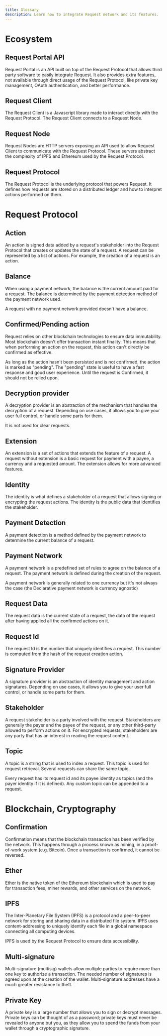 ```yaml
---
title: Glossary
description: Learn how to integrate Request network and its features.
---
```


# Ecosystem

## Request Portal API

Request Portal is an API built on top of the Request Protocol that allows third party software to easily integrate Request. It also provides extra features, not available through direct usage of the Request Protocol, like private key management, OAuth authentication, and better performance.

## Request Client

The Request Client is a Javascript library made to interact directly with the Request Protocol. The Request Client connects to a Request Node.

## Request Node

Request Nodes are HTTP servers exposing an API used to allow Request Client to communicate with the Request Protocol. These servers abstract the complexity of IPFS and Ethereum used by the Request Protocol.

## Request Protocol

The Request Protocol is the underlying protocol that powers Request. It defines how requests are stored on a distributed ledger and how to interpret actions performed on them.

# Request Protocol

## Action

An action is signed data added by a request's stakeholder into the Request Protocol that creates or updates the state of a request. A request can be represented by a list of actions. For example, the creation of a request is an action.

## Balance

When using a payment network, the balance is the current amount paid for a request. The balance is determined by the payment detection method of the payment network used.

A request with no payment network provided doesn't have a balance.

## Confirmed/Pending action

Request relies on other blockchain technologies to ensure data immutability. Most blockchain doesn't offer transaction instant finality. This means that when performing an action on the request, this action can't directly be confirmed as effective.

As long as the action hasn't been persisted and is not confirmed, the action is marked as "pending". The "pending" state is useful to have a fast response and good user experience. Until the request is Confirmed, it should not be relied upon.

## Decryption provider

A decryption provider is an abstraction of the mechanism that handles the decryption of a request. Depending on use cases, it allows you to give your user full control, or handle some parts for them.

It is not used for clear requests.

## Extension

An extension is a set of actions that extends the feature of a request. A request without extension is a basic request for payment with a payee, a currency and a requested amount. The extension allows for more advanced features.

## Identity

The identity is what defines a stakeholder of a request that allows signing or encrypting the request actions. The identity is the public data that identifies the stakeholder.

## Payment Detection

A payment detection is a method defined by the payment network to determine the current balance of a request.

## Payment Network

A payment network is a predefined set of rules to agree on the balance of a request. The payment network is defined during the creation of the request.

A payment network is generally related to one currency but it's not always the case (the Declarative payment network is currency agnostic)

## Request Data

The request data is the current state of a request, the data of the request after having applied all the confirmed actions on it.

## Request Id

The request Id is the number that uniquely identifies a request. This number is computed from the hash of the request creation action.

## Signature Provider

A signature provider is an abstraction of identity management and action signatures. Depending on use cases, it allows you to give your user full control, or handle some parts for them.

## Stakeholder

A request stakeholder is a party involved with the request. Stakeholders are generally the payer and the payee of the request, or any other third-party allowed to perform actions on it. For encrypted requests, stakeholders are any party that has an interest in reading the request content.

## Topic

A topic is a string that is used to index a request. This topic is used for request retrieval. Several requests can share the same topic.

Every request has its request id and its payee identity as topics (and the payer identity if it is defined). Any custom topic can be appended to a request.

# Blockchain, Cryptography

## Confirmation

Confirmation means that the blockchain transaction has been verified by the network. This happens through a process known as mining, in a proof-of-work system (e.g. Bitcoin). Once a transaction is confirmed, it cannot be reversed.

## Ether

Ether is the native token of the Ethereum blockchain which is used to pay for transaction fees, miner rewards, and other services on the network.

## IPFS

The Inter-Planetary File System (IPFS) is a protocol and a peer-to-peer network for storing and sharing data in a distributed file system. IPFS uses content-addressing to uniquely identify each file in a global namespace connecting all computing devices.

IPFS is used by the Request Protocol to ensure data accessibility.

## Multi-signature

Multi-signature (multisig) wallets allow multiple parties to require more than one key to authorize a transaction. The needed number of signatures is agreed upon at the creation of the wallet. Multi-signature addresses have a much greater resistance to theft.

## Private Key

A private key is a large number that allows you to sign or decrypt messages. Private keys can be thought of as a password; private keys must never be revealed to anyone but you, as they allow you to spend the funds from your wallet through a cryptographic signature.
